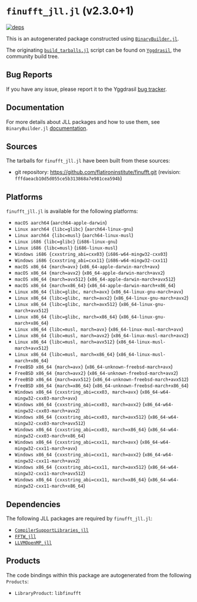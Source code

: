 # `finufft_jll.jl` (v2.3.0+1)

[![deps](https://juliahub.com/docs/finufft_jll/deps.svg)](https://juliahub.com/ui/Packages/General/finufft_jll/)

This is an autogenerated package constructed using [`BinaryBuilder.jl`](https://github.com/JuliaPackaging/BinaryBuilder.jl).

The originating [`build_tarballs.jl`](https://github.com/JuliaPackaging/Yggdrasil/blob/1ec20823d1e27a380d74623bc345879f36e8c2ee/F/finufft/build_tarballs.jl) script can be found on [`Yggdrasil`](https://github.com/JuliaPackaging/Yggdrasil/), the community build tree.

## Bug Reports

If you have any issue, please report it to the Yggdrasil [bug tracker](https://github.com/JuliaPackaging/Yggdrasil/issues).

## Documentation

For more details about JLL packages and how to use them, see `BinaryBuilder.jl` [documentation](https://docs.binarybuilder.org/stable/jll/).

## Sources

The tarballs for `finufft_jll.jl` have been built from these sources:

* git repository: https://github.com/flatironinstitute/finufft.git (revision: `fffdaeacb10d5d055ce5b313868a7e981cea594b`)

## Platforms

`finufft_jll.jl` is available for the following platforms:

* `macOS aarch64` (`aarch64-apple-darwin`)
* `Linux aarch64 {libc=glibc}` (`aarch64-linux-gnu`)
* `Linux aarch64 {libc=musl}` (`aarch64-linux-musl`)
* `Linux i686 {libc=glibc}` (`i686-linux-gnu`)
* `Linux i686 {libc=musl}` (`i686-linux-musl`)
* `Windows i686 {cxxstring_abi=cxx03}` (`i686-w64-mingw32-cxx03`)
* `Windows i686 {cxxstring_abi=cxx11}` (`i686-w64-mingw32-cxx11`)
* `macOS x86_64 {march=avx}` (`x86_64-apple-darwin-march+avx`)
* `macOS x86_64 {march=avx2}` (`x86_64-apple-darwin-march+avx2`)
* `macOS x86_64 {march=avx512}` (`x86_64-apple-darwin-march+avx512`)
* `macOS x86_64 {march=x86_64}` (`x86_64-apple-darwin-march+x86_64`)
* `Linux x86_64 {libc=glibc, march=avx}` (`x86_64-linux-gnu-march+avx`)
* `Linux x86_64 {libc=glibc, march=avx2}` (`x86_64-linux-gnu-march+avx2`)
* `Linux x86_64 {libc=glibc, march=avx512}` (`x86_64-linux-gnu-march+avx512`)
* `Linux x86_64 {libc=glibc, march=x86_64}` (`x86_64-linux-gnu-march+x86_64`)
* `Linux x86_64 {libc=musl, march=avx}` (`x86_64-linux-musl-march+avx`)
* `Linux x86_64 {libc=musl, march=avx2}` (`x86_64-linux-musl-march+avx2`)
* `Linux x86_64 {libc=musl, march=avx512}` (`x86_64-linux-musl-march+avx512`)
* `Linux x86_64 {libc=musl, march=x86_64}` (`x86_64-linux-musl-march+x86_64`)
* `FreeBSD x86_64 {march=avx}` (`x86_64-unknown-freebsd-march+avx`)
* `FreeBSD x86_64 {march=avx2}` (`x86_64-unknown-freebsd-march+avx2`)
* `FreeBSD x86_64 {march=avx512}` (`x86_64-unknown-freebsd-march+avx512`)
* `FreeBSD x86_64 {march=x86_64}` (`x86_64-unknown-freebsd-march+x86_64`)
* `Windows x86_64 {cxxstring_abi=cxx03, march=avx}` (`x86_64-w64-mingw32-cxx03-march+avx`)
* `Windows x86_64 {cxxstring_abi=cxx03, march=avx2}` (`x86_64-w64-mingw32-cxx03-march+avx2`)
* `Windows x86_64 {cxxstring_abi=cxx03, march=avx512}` (`x86_64-w64-mingw32-cxx03-march+avx512`)
* `Windows x86_64 {cxxstring_abi=cxx03, march=x86_64}` (`x86_64-w64-mingw32-cxx03-march+x86_64`)
* `Windows x86_64 {cxxstring_abi=cxx11, march=avx}` (`x86_64-w64-mingw32-cxx11-march+avx`)
* `Windows x86_64 {cxxstring_abi=cxx11, march=avx2}` (`x86_64-w64-mingw32-cxx11-march+avx2`)
* `Windows x86_64 {cxxstring_abi=cxx11, march=avx512}` (`x86_64-w64-mingw32-cxx11-march+avx512`)
* `Windows x86_64 {cxxstring_abi=cxx11, march=x86_64}` (`x86_64-w64-mingw32-cxx11-march+x86_64`)

## Dependencies

The following JLL packages are required by `finufft_jll.jl`:

* [`CompilerSupportLibraries_jll`](https://github.com/JuliaBinaryWrappers/CompilerSupportLibraries_jll.jl)
* [`FFTW_jll`](https://github.com/JuliaBinaryWrappers/FFTW_jll.jl)
* [`LLVMOpenMP_jll`](https://github.com/JuliaBinaryWrappers/LLVMOpenMP_jll.jl)

## Products

The code bindings within this package are autogenerated from the following `Products`:

* `LibraryProduct`: `libfinufft`
